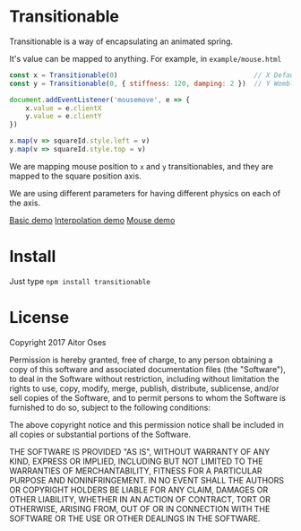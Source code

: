 # Transitionable

Transitionable is a way of encapsulating an animated spring.

It's value can be mapped to anything. For example, in `example/mouse.html`

```js
const x = Transitionable(0)                                  // X Default
const y = Transitionable(0, { stiffness: 120, damping: 2 })  // Y Wombly

document.addEventListener('mousemove', e => {
    x.value = e.clientX
    y.value = e.clientY
})

x.map(v => squareId.style.left = v)
y.map(v => squareId.style.top = v)
```

We are mapping mouse position to `x` and `y` transitionables, and they are mapped to the square position axis.

We are using different parameters for having different physics on each of the axis.

[Basic demo](https://aitoroses.github.io/transitionable-js/basic.html)
[Interpolation demo](https://aitoroses.github.io/transitionable-js/interpolation.html)
[Mouse demo](https://aitoroses.github.io/transitionable-js/mouse.html)


# Install

Just type `npm install transitionable`

# License

Copyright 2017 Aitor Oses

Permission is hereby granted, free of charge, to any person obtaining a copy of this software and associated documentation files (the "Software"), to deal in the Software without restriction, including without limitation the rights to use, copy, modify, merge, publish, distribute, sublicense, and/or sell copies of the Software, and to permit persons to whom the Software is furnished to do so, subject to the following conditions:

The above copyright notice and this permission notice shall be included in all copies or substantial portions of the Software.

THE SOFTWARE IS PROVIDED "AS IS", WITHOUT WARRANTY OF ANY KIND, EXPRESS OR IMPLIED, INCLUDING BUT NOT LIMITED TO THE WARRANTIES OF MERCHANTABILITY, FITNESS FOR A PARTICULAR PURPOSE AND NONINFRINGEMENT. IN NO EVENT SHALL THE AUTHORS OR COPYRIGHT HOLDERS BE LIABLE FOR ANY CLAIM, DAMAGES OR OTHER LIABILITY, WHETHER IN AN ACTION OF CONTRACT, TORT OR OTHERWISE, ARISING FROM, OUT OF OR IN CONNECTION WITH THE SOFTWARE OR THE USE OR OTHER DEALINGS IN THE SOFTWARE.
